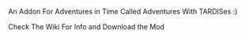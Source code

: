 An Addon For Adventures in Time Called Adventures With TARDISes :)


Check The Wiki For Info and Download the Mod
